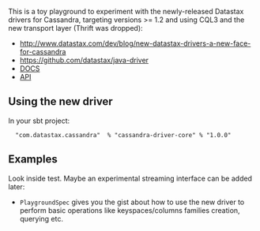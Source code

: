 
This is a toy playground to experiment with the newly-released
Datastax drivers for Cassandra, targeting versions >= 1.2 and
using CQL3 and the new transport layer (Thrift was dropped):

* http://www.datastax.com/dev/blog/new-datastax-drivers-a-new-face-for-cassandra
* https://github.com/datastax/java-driver
* [DOCS](http://www.datastax.com/doc-source/developer/java-driver/)
* [API](http://www.datastax.com/drivers/java/apidocs/)

## Using the new driver

In your sbt project:

```
  "com.datastax.cassandra"  % "cassandra-driver-core" % "1.0.0"
```

## Examples

Look inside test. Maybe an experimental streaming interface can be added later:

* `PlaygroundSpec` gives you the gist about how to use the new driver to perform
  basic operations like keyspaces/columns families creation, querying etc.
